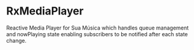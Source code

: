 # RxMediaPlayer
Reactive Media Player for Sua Música which handles queue management and nowPlaying state enabling subscribers to be notified after each state change. 
